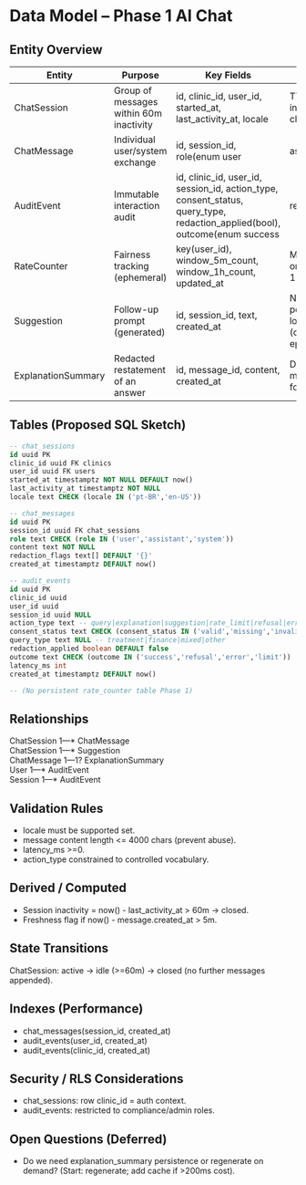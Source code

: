 # Data Model – Phase 1 AI Chat

## Entity Overview
| Entity | Purpose | Key Fields | Notes |
|--------|---------|-----------|-------|
| ChatSession | Group of messages within 60m inactivity | id, clinic_id, user_id, started_at, last_activity_at, locale | TTL via inactivity check |
| ChatMessage | Individual user/system exchange | id, session_id, role(enum user|assistant|system), content, created_at, redaction_flags[] | Store only redacted content for logs |
| AuditEvent | Immutable interaction audit | id, clinic_id, user_id, session_id, action_type, consent_status, query_type, redaction_applied(bool), outcome(enum success|refusal|error|limit), latency_ms, created_at | Partition yearly |
| RateCounter | Fairness tracking (ephemeral) | key(user_id), window_5m_count, window_1h_count, updated_at | Memory only Phase 1 |
| Suggestion | Follow-up prompt (generated) | id, session_id, text, created_at | Not persisted long-term (optional ephemeral) |
| ExplanationSummary | Redacted restatement of an answer | id, message_id, content, created_at | Derivable; may store for speed |

## Tables (Proposed SQL Sketch)
```sql
-- chat_sessions
id uuid PK
clinic_id uuid FK clinics
user_id uuid FK users
started_at timestamptz NOT NULL DEFAULT now()
last_activity_at timestamptz NOT NULL
locale text CHECK (locale IN ('pt-BR','en-US'))

-- chat_messages
id uuid PK
session_id uuid FK chat_sessions
role text CHECK (role IN ('user','assistant','system'))
content text NOT NULL
redaction_flags text[] DEFAULT '{}'
created_at timestamptz DEFAULT now()

-- audit_events
id uuid PK
clinic_id uuid
user_id uuid
session_id uuid NULL
action_type text -- query|explanation|suggestion|rate_limit|refusal|error
consent_status text CHECK (consent_status IN ('valid','missing','invalid'))
query_type text NULL -- treatment|finance|mixed|other
redaction_applied boolean DEFAULT false
outcome text CHECK (outcome IN ('success','refusal','error','limit'))
latency_ms int
created_at timestamptz DEFAULT now()

-- (No persistent rate_counter table Phase 1)
```

## Relationships
ChatSession 1—* ChatMessage  
ChatSession 1—* Suggestion  
ChatMessage 1—1? ExplanationSummary  
User 1—* AuditEvent  
Session 1—* AuditEvent

## Validation Rules
- locale must be supported set.
- message content length <= 4000 chars (prevent abuse).
- latency_ms >=0.
- action_type constrained to controlled vocabulary.

## Derived / Computed
- Session inactivity = now() - last_activity_at > 60m → closed.
- Freshness flag if now() - message.created_at > 5m.

## State Transitions
ChatSession: active → idle (>=60m) → closed (no further messages appended).

## Indexes (Performance)
- chat_messages(session_id, created_at)
- audit_events(user_id, created_at)
- audit_events(clinic_id, created_at)

## Security / RLS Considerations
- chat_sessions: row clinic_id = auth context.
- audit_events: restricted to compliance/admin roles.

## Open Questions (Deferred)
- Do we need explanation_summary persistence or regenerate on demand? (Start: regenerate; add cache if >200ms cost).
